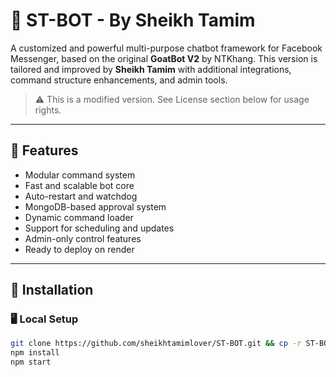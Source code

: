 # 🐐 ST-BOT  - By Sheikh Tamim

A customized and powerful multi-purpose chatbot framework for Facebook Messenger, based on the original **GoatBot V2** by NTKhang. This version is tailored and improved by **Sheikh Tamim** with additional integrations, command structure enhancements, and admin tools.

> ⚠️ This is a modified version. See License section below for usage rights.

---

## 🚀 Features

- Modular command system
- Fast and scalable bot core
- Auto-restart and watchdog
- MongoDB-based approval system
- Dynamic command loader
- Support for scheduling and updates
- Admin-only control features
- Ready to deploy on render

---

## 🔧 Installation

### 🖥 Local Setup

```bash
git clone https://github.com/sheikhtamimlover/ST-BOT.git && cp -r ST-BOT/. . && rm -rf ST-BOT
npm install
npm start
